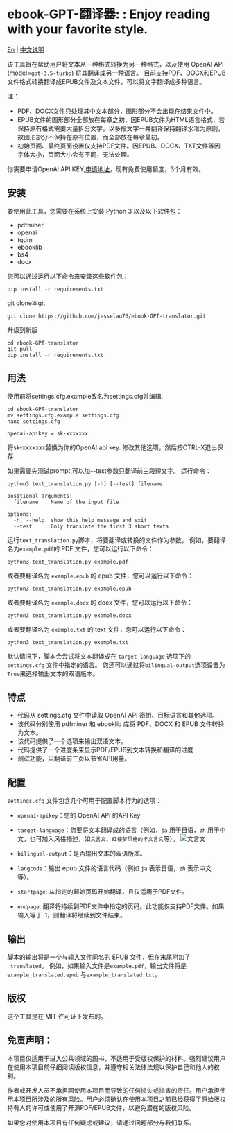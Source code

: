 # ebook-GPT-翻译器: : Enjoy reading with your favorite style.

[En](https://github.com/jesselau76/ebook-GPT-translator/blob/main/README.md) | [中文说明](https://github.com/jesselau76/ebook-GPT-translator/blob/main/README-zh.md)

该工具旨在帮助用户将文本从一种格式转换为另一种格式，以及使用 OpenAI API (model=`gpt-3.5-turbo`) 将其翻译成另一种语言。 目前支持PDF、DOCX和EPUB文件格式转换翻译成EPUB文件及文本文件，可以将文字翻译成多种语言。

注：
- PDF、DOCX文件只处理其中文本部分，图形部分不会出现在结果文件中。
- EPUB文件的图形部分全部放在每章之初，因EPUB文件为HTML语言格式，若保持原有格式需要大量拆分文字，以多段文字一并翻译保持翻译水准为原则，故图形部分不保持在原有位置，而全部放在每章最初。
- 初始页面、最终页面设置仅支持PDF文件。因EPUB、DOCX、TXT文件等因字体大小，页面大小会有不同，无法处理。


你需要申请OpenAI API KEY,[申请地址](https://platform.openai.com/)，现有免费使用额度，3个月有效。

## 安装

要使用此工具，您需要在系统上安装 Python 3 以及以下软件包：

- pdfminer
- openai
- tqdm
- ebooklib
- bs4
- docx

您可以通过运行以下命令来安装这些软件包：
```
pip install -r requirements.txt
```

git clone本git

```
git clone https://github.com/jesselau76/ebook-GPT-translator.git
```
升级到新版
```
cd ebook-GPT-translator
git pull
pip install -r requirements.txt
```
## 用法

使用前将settings.cfg.example改名为settings.cfg并编辑.
```
cd ebook-GPT-translator
mv settings.cfg.example settings.cfg
nano settings.cfg
```

```
openai-apikey = sk-xxxxxxx
```

将sk-xxxxxxx替换为你的OpenAI api key.
修改其他选项，然后按CTRL-X退出保存

如果需要先测试prompt,可以加--test参数只翻译前三段短文字。
运行命令：

```
python3 text_translation.py [-h] [--test] filename

positional arguments:
  filename    Name of the input file

options:
  -h, --help  show this help message and exit
  --test      Only translate the first 3 short texts
```

运行`text_translation.py`脚本，将要翻译或转换的文件作为参数。 例如，要翻译名为`example.pdf`的 PDF 文件，您可以运行以下命令：

```
python3 text_translation.py example.pdf
```
或者要翻译名为 `example.epub` 的 epub 文件，您可以运行以下命令：
```
python3 text_translation.py example.epub
```

或者要翻译名为 `example.docx` 的 docx 文件，您可以运行以下命令：
```
python3 text_translation.py example.docx
```

或者要翻译名为 `example.txt` 的 text 文件，您可以运行以下命令：
```
python3 text_translation.py example.txt
```
默认情况下，脚本会尝试将文本翻译成在 `target-language` 选项下的 `settings.cfg` 文件中指定的语言。 您还可以通过将`bilingual-output`选项设置为`True`来选择输出文本的双语版本。

## 特点
- 代码从 settings.cfg 文件中读取 OpenAI API 密钥、目标语言和其他选项。
- 该代码分别使用 pdfminer 和 ebooklib 库将 PDF、DOCX 和 EPUB 文件转换为文本。
- 该代码提供了一个选项来输出双语文本。
- 代码提供了一个进度条来显示PDF/EPUB到文本转换和翻译的进度
- 测试功能，只翻译前三页以节省API用量。
## 配置

`settings.cfg` 文件包含几个可用于配置脚本行为的选项：

- `openai-apikey`：您的 OpenAI API 的API Key
- `target-language`：您要将文本翻译成的语言（例如，`ja` 用于日语，`zh` 用于中文，也可加入风格描述，如`文言文`、`红楼梦风格的半文言文`等）。
![文言文](https://user-images.githubusercontent.com/40444824/223943798-4faf91a0-05ec-4a4e-9731-ba80bc9845c2.png)

- `bilingual-output`：是否输出文本的双语版本。
- `langcode`：输出 epub 文件的语言代码（例如 `ja` 表示日语，`zh` 表示中文等）。
- `startpage`: 从指定的起始页码开始翻译，且仅适用于PDF文件。
- `endpage`: 翻译将持续到PDF文件中指定的页码。此功能仅支持PDF文件。如果输入等于-1，则翻译将继续到文件结束。

## 输出


脚本的输出将是一个与输入文件同名的 EPUB 文件，但在末尾附加了`_translated`。 例如，如果输入文件是`example.pdf`，输出文件将是`example_translated.epub` 与`example_translated.txt`。

## 版权

这个工具是在 MIT 许可证下发布的。

## 免责声明：

本项目仅适用于进入公共领域的图书，不适用于受版权保护的材料。强烈建议用户在使用本项目前仔细阅读版权信息，并遵守相关法律法规以保护自己和他人的权利。

作者或开发人员不承担因使用本项目而导致的任何损失或损害的责任。用户承担使用本项目所涉及的所有风险。用户必须确认在使用本项目之前已经获得了原始版权持有人的许可或使用了开源PDF/EPUB文件，以避免潜在的版权风险。

如果您对使用本项目有任何疑虑或建议，请通过问题部分与我们联系。
